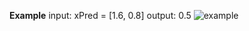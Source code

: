**Example**
input: xPred = [1.6, 0.8]
output: 0.5
![example](https://user-images.githubusercontent.com/36754185/80037802-25fe8c80-84a9-11ea-9cc6-c92a06870c62.png)
